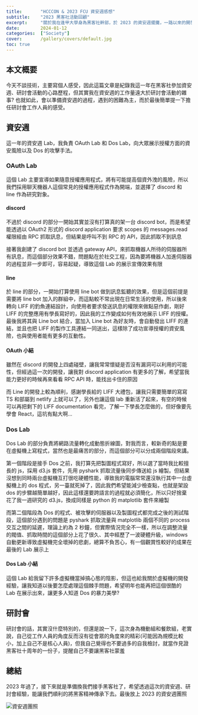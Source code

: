 ```yaml
---
title:       "HCCCON & 2023 FCU 資安週感想"
subtitle:    "2023 黑客社活動回顧"
excerpt:     "關於我在逢甲大學身為黑客社幹部，於 2023 的資安週擺攤，一路以來的開發心得，以及黑客社十周年紀念研討會擔任工作人員的心得"
date:        2024-01-12
categories:  ["Society"]
cover:       /gallery/covers/default.jpg
toc: true
---
```


## 本文概要
今天不談技術，主要寫個人感受，因此這篇文章是紀錄我這一年在黑客社參加資安週、研討會活動的心路歷程，但其實我在資安週的工作量遠大於研討會活動的雜事? 也就如此，會以準備資安週的過程，遇到的困難為主，而於最後簡單提一下擔任研討會工作人員的感受。

## 資安週
這一年的資安週 Lab，我負責 OAuth Lab 和 Dos Lab，向大眾展示授權方面的資安風險以及 Dos 的攻擊手法。

### OAuth Lab
這個 Lab 主要宣導如果隨意授權應用程式，將有可能提高個資外洩的風險，所以我們採用聊天機器人這個常見的授權應用程式作為開端，並選擇了 discord 和 line 作為研究對象。

#### discord
不過於 discord 的部分一開始其實並沒有打算真的架一台 discord bot，而是希望能透過以 OAuth2 形式的 discord application 要求 scopes 的 messages.read 權限經由 RPC 抓取訊息，但結果是呼叫不到 RPC 的 API，因此抓取不到訊息

接著我創建了 discord bot 並透過 gateway API，來抓取機器人所待的伺服器所有訊息，而這個部分效果不錯，問題點在於社交工程，因為要將機器人加進伺服器的過程並非一步即可，容易起疑，導致這個 Lab 的展示宣傳效果有限

#### line
於 line 的部分，一開始打算使用 line bot 做到訊息監聽的效果，但是這個前提是需要將 line bot 加入的群組中，而這點較不常出現在日常生活的使用，所以後來轉向 LIFF 的釣魚連結設計，向使用者要求發送訊息的權限來做點惡作劇，剛好 LIFF 的完整應用有學長寫好的，因此我的工作變成如何有效地展示 LIFF 的授權。最後我將其與 Line bot 結合，當加入 Line bot 為好友時，會自動發出 LIFF 的連結，並且也把 LIFF 的製作工具連結一同送出，這樣除了成功宣導授權的資安風險，也與使用者能有更多的互動性。

#### OAuth 小結
雖然在 discord 的開發上四處碰壁，讓我常常懷疑是否沒有漏洞可以利用的可能性，但經過這一次的開發，讓我對 discord application 有更多的了解，希望當我能力更好的時候再來看看 RPC API 時，能找出卡住的原因

而 Line 的開發上較為順利，感謝學長給的 LIFF 大禮包，讓我只需要簡單的寫寫 TS 和部屬到 netlify 上就可以了，另外也讓這個 lab 重新活了起來，有空的時候可以再把剩下的 LIFF documentation 看完，了解一下學長怎麼做的，但好像要先學會 React，這坑有點大啊...

### Dos Lab
Dos Lab 的部分負責將網路流量轉化成動態折線圖，對我而言，較新奇的點是要在虛擬機上寫程式，當然也是最痛苦的部分，而這個部分可以分成兩個階段來講。

第一個階段是接手 Dos 之前，我打算先把製圖程式寫好，所以選了當時我比較擅長的 js，採用 d3.js 套件，先用 pyshark 抓取流量後同步傳送給 js 繪製。但結果沒想到同時兩台虛擬機互打很吃硬體性能，導致我的電腦常常還沒執行其中一台虛擬機上的 dos 程式，另一臺就死掉了，因此我們希望能減少檢查點，也就是架設 dos 的步驟越簡單越好，因此這樣還要跨語言的過程就必須簡化，所以只好捨棄花了我一週研究的 d3.js，換成同樣是 python 的 matplotlib 套件來繪製

而第二個階段為 Dos 的程式、被攻擊的伺服器以及製圖程式都完成之後的測試階段，這個部分遇到的問題是 pyshark 抓取流量與 matplotlib 兩個不同的 process 交互之間的延遲，理論上約為 2 秒鐘，但實際情況完全不一樣，所以在調整流量的閥值、抓取時間的這個部分上花了很久、其中經歷了一波硬體升級，windows 自動更新導致虛擬機完全壞掉的悲劇，總算不負苦心，有一個觀賞性較好的成果在最後的 Lab 展示上

#### Dos Lab 小結
這個 Lab 給我留下許多虛擬機當掉搞心態的陰影，但這也給我關於虛擬機的開發經驗，讓我知道以後要怎麼處理這個棘手問題，希望明年也能再把這個很酷的 Lab 在展示出來，讓更多人知道 Dos 的暴力美學?

## 研討會
研討會的話，其實沒什麼特別的，但還是說一下，這次身為機動組和餐飲組，老實說，自己從工作人員的角度反而沒有從會眾的角度來的精彩(可能因為規模比較小，加上自己不是核心人員)，但我自己覺得也不要過多的自我檢討，就當作見證黑客社十周年的一份子，提醒自己不要讓黑客社蒙羞

## 總結
2023 年過了，接下來就是準備換我們接手黑客社了，希望透過這次的資安週、研討會經驗，能讓我們順利的將黑客精神傳承下去。最後放上 2023 的資安週團照

![資安週團照](https://i.imgur.com/HsPpOac.jpg)